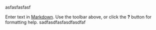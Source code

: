 asfasfasfasf

Enter text in [Markdown](http://daringfireball.net/projects/markdown/). Use the toolbar above, or click the **?** button for formatting help.
sadfasdfasfasdfasdfaf